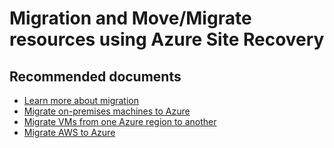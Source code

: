 <properties
	pageTitle="Migration and Move/Migrate resources using Azure Site Recovery"
	description="Migration and Move/Migrate resources using Azure Site Recovery"
	service="microsoft.recoveryservices"
	resource="virtualmachines"
	authors="scotro"
	displayOrder=""
	selfHelpType="generic"
	supportTopicIds="32570111,32570112,32570113"
	resourceTags=""
	productPesIds="15571,14749"
	cloudEnvironments="public"
/>

# Migration and Move/Migrate resources using Azure Site Recovery

## **Recommended documents**

* [Learn more about migration](https://docs.microsoft.com/azure/site-recovery/migrate-overview)<br>
* [Migrate on-premises machines to Azure](https://docs.microsoft.com/azure/site-recovery/migrate-tutorial-on-premises-azure)<br>
* [Migrate VMs from one Azure region to another](https://docs.microsoft.com/azure/site-recovery/azure-to-azure-tutorial-migrate)<br>
* [Migrate AWS to Azure](https://docs.microsoft.com/azure/site-recovery/migrate-tutorial-aws-azure)
